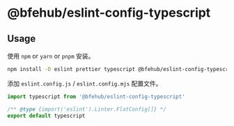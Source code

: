 # @bfehub/eslint-config-typescript

## Usage

使用 `npm` or `yarn` or `pnpm` 安装。

```sh
npm install -D eslint prettier typescript @bfehub/eslint-config-typescript
```

添加 `eslint.config.js` / `eslint.config.mjs` 配置文件。

```js
import typescript from '@bfehub/eslint-config-typescript'

/** @type {import('eslint').Linter.FlatConfig[]} */
export default typescript
```
